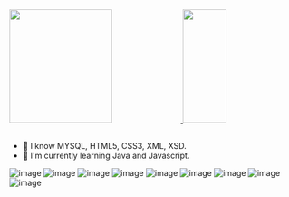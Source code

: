 <div>
  <a href="https://github.com/manuelmsni">
    <img height="200em" width="60%" src="https://github-readme-stats.vercel.app/api?username=HacheCl&show_icons=true&theme=dark&include_all_commits=true&count_private=true"/>
    <img height="200em" width="39%" src="https://github-readme-stats.vercel.app/api/top-langs/?username=manuelmsni&layout=compact&langs_count=12&theme=dark"/>
  </a>
</div>
  
 ##

- 📖 I know MYSQL, HTML5, CSS3, XML, XSD.
- 🌱 I'm currently learning Java and Javascript.

![image](https://img.shields.io/badge/Java-5181A2?style=for-the-badge&logo=openjdk&logoColor=black)
![image](https://img.shields.io/badge/JavaScript-F7DF1E?style=for-the-badge&logo=javascript&logoColor=black)
![image](https://img.shields.io/badge/jQuery-0769AD?style=for-the-badge&logo=jquery&logoColor=white)
![image](https://img.shields.io/badge/HTML5-E34F26?style=for-the-badge&logo=html5&logoColor=white)
![image](https://img.shields.io/badge/XML-2c2b2b?style=for-the-badge&logo=scala&logoColor=white)
![image](https://img.shields.io/badge/CSS3-1572B6?style=for-the-badge&logo=css3&logoColor=white)
![image](https://img.shields.io/badge/Bootstrap-563D7C?style=for-the-badge&logo=bootstrap&logoColor=white)
![image](https://img.shields.io/badge/MySQL-00000F?style=for-the-badge&logo=mysql&logoColor=white)
![image](https://img.shields.io/badge/Linux-E34F26?style=for-the-badge&logo=linux&logoColor=black)
